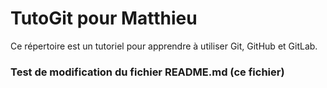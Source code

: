 # TutoGit pour Matthieu

Ce répertoire est un tutoriel pour apprendre à utiliser Git, GitHub et GitLab.

### Test de modification du fichier README.md (ce fichier)

